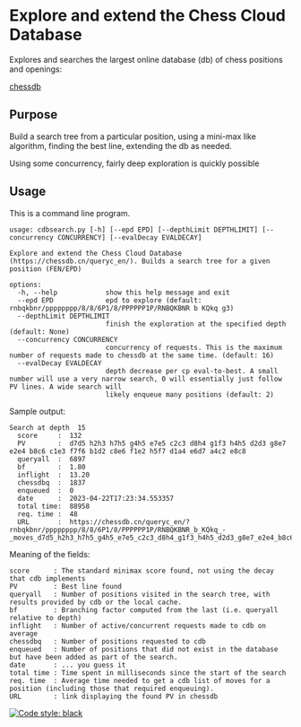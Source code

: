 # Explore and extend the Chess Cloud Database 

Explores and searches the largest online database (db) of chess positions and openings:

[chessdb](https://chessdb.cn/queryc_en/)

## Purpose

Build a search tree from a particular position, using a mini-max like algorithm,
finding the best line, extending the db as needed.

Using some concurrency, fairly deep exploration is quickly possible

## Usage

This is a command line program. 

```
usage: cdbsearch.py [-h] [--epd EPD] [--depthLimit DEPTHLIMIT] [--concurrency CONCURRENCY] [--evalDecay EVALDECAY]

Explore and extend the Chess Cloud Database (https://chessdb.cn/queryc_en/). Builds a search tree for a given position (FEN/EPD)

options:
  -h, --help            show this help message and exit
  --epd EPD             epd to explore (default: rnbqkbnr/pppppppp/8/8/6P1/8/PPPPPP1P/RNBQKBNR b KQkq g3)
  --depthLimit DEPTHLIMIT
                        finish the exploration at the specified depth (default: None)
  --concurrency CONCURRENCY
                        concurrency of requests. This is the maximum number of requests made to chessdb at the same time. (default: 16)
  --evalDecay EVALDECAY
                        depth decrease per cp eval-to-best. A small number will use a very narrow search, 0 will essentially just follow PV lines. A wide search will
                        likely enqueue many positions (default: 2)
``` 

Sample output:

```
Search at depth  15
  score     :  132
  PV        :  d7d5 h2h3 h7h5 g4h5 e7e5 c2c3 d8h4 g1f3 h4h5 d2d3 g8e7 e2e4 b8c6 c1e3 f7f6 b1d2 c8e6 f1e2 h5f7 d1a4 e6d7 a4c2 e8c8 
  queryall  :  6897
  bf        :  1.80
  inflight  :  13.20
  chessdbq  :  1837
  enqueued  :  0
  date      :  2023-04-22T17:23:34.553357
  total time:  88958
  req. time :  48
  URL       :  https://chessdb.cn/queryc_en/?rnbqkbnr/pppppppp/8/8/6P1/8/PPPPPP1P/RNBQKBNR_b_KQkq_-_moves_d7d5_h2h3_h7h5_g4h5_e7e5_c2c3_d8h4_g1f3_h4h5_d2d3_g8e7_e2e4_b8c6_c1e3_f7f6_b1d2_c8e6_f1e2_h5f7_d1a4_e6d7_a4c2_e8c8
```

Meaning of the fields:

```
score      : The standard minimax score found, not using the decay that cdb implements
PV         : Best line found
queryall   : Number of positions visited in the search tree, with results provided by cdb or the local cache.
bf         : Branching factor computed from the last (i.e. queryall relative to depth)
inflight   : Number of active/concurrent requests made to cdb on average
chessdbq   : Number of positions requested to cdb
enqueued   : Number of positions that did not exist in the database but have been added as part of the search.
date       : ... you guess it
total time : Time spent in milliseconds since the start of the search
req. time  : Average time needed to get a cdb list of moves for a position (including those that required enqueuing).
URL        : link displaying the found PV in chessdb
```

[![Code style: black](https://img.shields.io/badge/code%20style-black-000000.svg)](https://github.com/psf/black)
